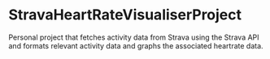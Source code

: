 # StravaHeartRateVisualiserProject
Personal project that fetches activity data from Strava using the Strava API and formats relevant activity data and graphs the associated heartrate data.
